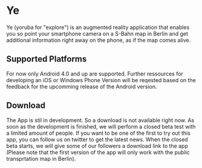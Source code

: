 # Ye
Ye (yoruba for "explore") is an augmented reality application that enables you so point your smartphone camera on a S-Bahn map in Berlin and get additional information right away on the phone, as if the map comes alive.

## Supported Platforms
For now only Android 4.0 and up are supported. Further ressources for developing an iOS or Windows Phone Version will be reqested based on the feedback for the upcomming release of the Android version.

## Download
The App is stil in development. So a download is not available right now. As soon as the development is finished, we will perform a closed beta test with a limited amount of people. If you want to be one of the first to try out this app, you can follow us on twitter to get the latest news. When the closed beta starts, we will give some of our followers a download link to the app (Please note that the first version of the app will only work with the public transprtation map in Berlin).
